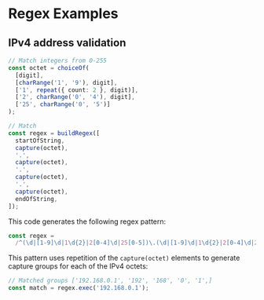 # Regex Examples

## IPv4 address validation

```ts
// Match integers from 0-255
const octet = choiceOf(
  [digit],
  [charRange('1', '9'), digit],
  ['1', repeat({ count: 2 }, digit)],
  ['2', charRange('0', '4'), digit],
  ['25', charRange('0', '5')]
);

// Match
const regex = buildRegex([
  startOfString,
  capture(octet),
  '.',
  capture(octet),
  '.',
  capture(octet),
  '.',
  capture(octet),
  endOfString,
]);
```

This code generates the following regex pattern:

```ts
const regex =
  /^(\d|[1-9]\d|1\d{2}|2[0-4]\d|25[0-5])\.(\d|[1-9]\d|1\d{2}|2[0-4]\d|25[0-5])\.(\d|[1-9]\d|1\d{2}|2[0-4]\d|25[0-5])\.(\d|[1-9]\d|1\d{2}|2[0-4]\d|25[0-5])$/;
```

This pattern uses repetition of the `capture(octet)` elements to generate capture groups for each of the IPv4 octets:

```ts
// Matched groups ['192.168.0.1', '192', '168', '0', '1',]
const match = regex.exec('192.168.0.1');
```
